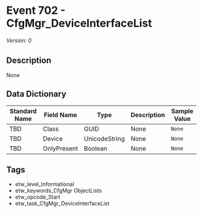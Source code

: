 # Event 702 - CfgMgr_DeviceInterfaceList
###### Version: 0

## Description
None

## Data Dictionary
|Standard Name|Field Name|Type|Description|Sample Value|
|---|---|---|---|---|
|TBD|Class|GUID|None|`None`|
|TBD|Device|UnicodeString|None|`None`|
|TBD|OnlyPresent|Boolean|None|`None`|

## Tags
* etw_level_Informational
* etw_keywords_CfgMgr ObjectLists
* etw_opcode_Start
* etw_task_CfgMgr_DeviceInterfaceList